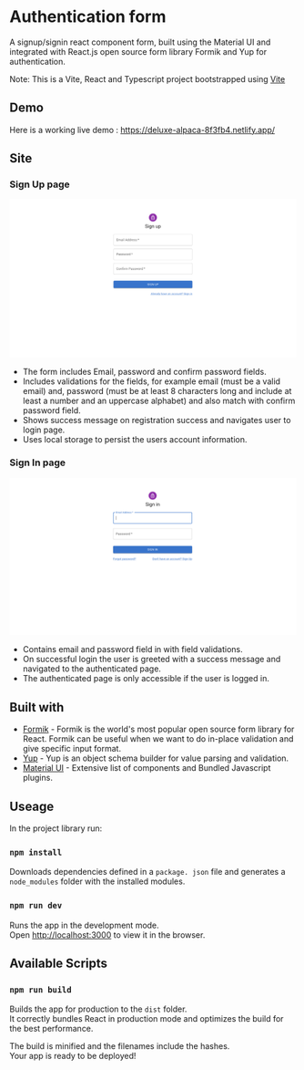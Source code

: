 # Authentication form

A signup/signin react component form, built using the Material UI and integrated with React.js open source form library Formik and Yup for authentication.

Note: This is a Vite, React and Typescript project bootstrapped using [Vite](https://vitejs.dev/guide/)


## Demo
Here is a working live demo :  https://deluxe-alpaca-8f3fb4.netlify.app/

## Site

### Sign Up page

![](public/SignUp.png)

- The form includes Email, password and confirm password fields.
- Includes validations for the fields, for example email (must be a valid email) and, password (must be at least 8 characters long and include at least a number and an uppercase alphabet) and also match with confirm password field.
- Shows success message on registration success and navigates user to login page.
- Uses local storage to persist the users account information.

### Sign In page

![](public/SignIn.png)

- Contains email and password field in with field validations.
- On successful login the user is greeted with a success message and navigated to the authenticated page.
- The authenticated page is only accessible if the user is logged in.

## Built with 

- [Formik](https://formik.org/) - Formik is the world's most popular open source form library for React. Formik can be useful when we want to do in-place validation and give specific input format.
- [Yup](https://www.sanity.io/guides/form-validation-with-npm-yup) - Yup is an object schema builder for value parsing and validation.
- [Material UI](https://mui.com/) - Extensive list of components and  Bundled Javascript plugins.

## Useage

In the project library run:

### `npm install`
Downloads dependencies defined in a `package. json` file and generates a `node_modules` folder with the installed modules.

### `npm run dev`

Runs the app in the development mode.<br>
Open [http://localhost:3000](http://localhost:3000) to view it in the browser.

## Available Scripts

### `npm run build`

Builds the app for production to the `dist` folder.<br>
It correctly bundles React in production mode and optimizes the build for the best performance.

The build is minified and the filenames include the hashes.<br>
Your app is ready to be deployed!



